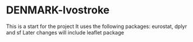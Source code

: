 # DENMARK-lvostroke
This is a start for the project
It uses the following packages: eurostat, dplyr and sf
Later changes will include leaflet package
